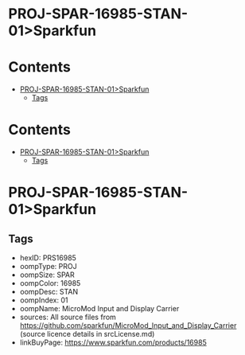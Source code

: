 
PROJ-SPAR-16985-STAN-01>Sparkfun
================================

Contents
========

* [PROJ-SPAR-16985-STAN-01>Sparkfun](#proj-spar-16985-stan-01sparkfun)
	* [Tags](#tags)

Contents
========

* [PROJ-SPAR-16985-STAN-01>Sparkfun](#proj-spar-16985-stan-01sparkfun)
	* [Tags](#tags)

# PROJ-SPAR-16985-STAN-01>Sparkfun

## Tags

- hexID: PRS16985
- oompType: PROJ
- oompSize: SPAR
- oompColor: 16985
- oompDesc: STAN
- oompIndex: 01
- oompName: MicroMod Input and Display Carrier
- sources: All source files from https://github.com/sparkfun/MicroMod_Input_and_Display_Carrier (source licence details in srcLicense.md)
- linkBuyPage: https://www.sparkfun.com/products/16985
